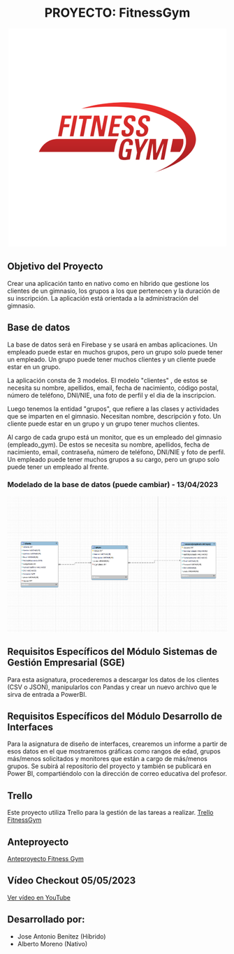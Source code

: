 <h1 align="center">PROYECTO: FitnessGym</h1>

<p align="center">
  <img src="Imagenes/logo.png" alt="Logo">
</p>

## Objetivo del Proyecto
Crear una aplicación tanto en nativo como en híbrido que gestione los clientes de un gimnasio, los grupos a los que pertenecen y la duración de su inscripción. La aplicación está orientada a la administración del gimnasio.

## Base de datos
La base de datos será en Firebase y se usará en ambas aplicaciones. Un empleado puede estar en muchos grupos, pero un grupo solo puede tener un empleado. Un grupo puede tener muchos clientes y un cliente puede estar en un grupo.

La aplicación consta de 3 modelos. El modelo "clientes" , de estos se necesita su nombre, apellidos, email, fecha de nacimiento, código postal, número de teléfono, DNI/NIE, una foto de perfil y el dia de la inscripcion.

Luego tenemos la entidad "grupos", que refiere a las clases y actividades que se imparten en el gimnasio. Necesitan nombre, descripción y foto. Un cliente puede estar en un grupo y un grupo tener muchos clientes.

Al cargo de cada grupo está un monitor, que es un empleado del gimnasio (empleado_gym). De estos se necesita su nombre, apellidos, fecha de nacimiento, email, contraseña, número de teléfono, DNI/NIE y foto de perfil. Un empleado puede tener muchos grupos a su cargo, pero un grupo solo puede tener un empleado al frente.

### Modelado de la base de datos (puede cambiar) - 13/04/2023
<p align="center">
  <img src="Imagenes/ModeloDB.png" alt="Modelo de base de datos">
</p>

## Requisitos Específicos del Módulo Sistemas de Gestión Empresarial (SGE)
Para esta asignatura, procederemos a descargar los datos de los clientes (CSV o JSON), manipularlos con Pandas y crear un nuevo archivo que le sirva de entrada a PowerBI.



## Requisitos Específicos del Módulo Desarrollo de Interfaces
Para la asignatura de diseño de interfaces, crearemos un informe a partir de esos datos en el que mostraremos gráficas como rangos de edad, grupos más/menos solicitados y monitores que están a cargo de más/menos grupos. Se subirá al repositorio del proyecto y también se publicará en Power BI, compartiéndolo con la dirección de correo educativa del profesor.

## Trello
Este proyecto utiliza Trello para la gestión de las tareas a realizar.
[Trello FitnessGym](https://trello.com/b/bwXyty7u/fitnessgym)

## Anteproyecto
[Anteproyecto Fitness Gym](https://www.figma.com/file/kvU6qBh4NmjaGoooBiBPvJ/Anteproyecto-Fitness-Gym?node-id=0%3A1&t=e7FTqe0I8Yq6Mbhf-1)

## Vídeo Checkout 05/05/2023
[Ver vídeo en YouTube](https://www.youtube.com/watch?v=go-7G-VvBFE)

## Desarrollado por:
- Jose Antonio Benitez (Híbrido)
- Alberto Moreno (Nativo)
